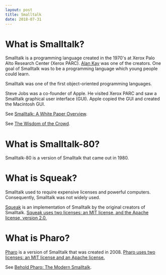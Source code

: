 ```yaml
---
layout: post
title: Smalltalk
date: 2018-07-31
---
```


# What is Smalltalk?

Smalltalk is a programming language created in the 1970's at Xerox Palo Alto Research Center (Xerox PARC). [Alan Kay](https://www.britannica.com/biography/Alan-Kay) was one of the creators. One goal of Smalltalk was to be a programming language which young people could learn.

Smalltalk was one of the first object-oriented programming languages.

Steve Jobs was a co-founder of Apple. He visited Xerox PARC and saw a Smalltalk graphical user interface (GUI). Apple copied the GUI and created the Macintosh GUI.

See [Smalltalk: A White Paper Overview](https://web.cecs.pdx.edu/~harry/musings/SmalltalkOverview.html).

See [The Wisdom of the Crowd](https://hackernoon.com/the-wisdom-of-the-crowd-c7aff954bd5f).

# What is Smalltalk-80?

Smalltalk-80 is a version of Smalltalk that came out in 1980.

# What is Squeak?

Smalltalk used to require expensive licenses and powerful computers. Consequently, Smalltalk was not widely used.

[Squeak](https://squeak.org/) is an implementation of Smalltalk by the original creators of Smalltalk. [Squeak uses two licenses: an MIT license, and the Apache license, version 2.0.](https://squeak.org/license/)

# What is Pharo?

[Pharo](https://pharo.org/web) is a version of Smalltalk that was created in 2008. [Pharo uses two licenses: an MIT license and an Apache license.](https://pharo.org/web/license)

See [Behold Pharo: The Modern Smalltalk](https://medium.com/smalltalk-talk/behold-pharo-the-modern-smalltalk-38e132c46053).
